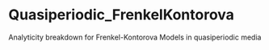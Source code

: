 # Quasiperiodic_FrenkelKontorova
Analyticity breakdown for Frenkel-Kontorova Models in quasiperiodic media

